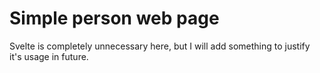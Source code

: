 # Simple person web page

Svelte is completely unnecessary here, but I will add something to justify it's usage in future.
